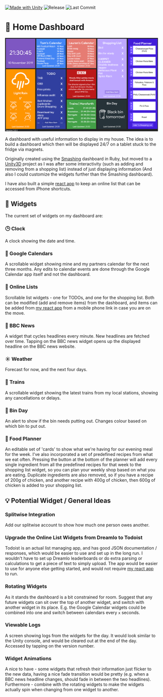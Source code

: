 [![Made with Unity](https://img.shields.io/badge/Made%20with-Unity-57b9d3.svg?style=flat-square&logo=data%3Aimage%2Fpng%3Bbase64%2CiVBORw0KGgoAAAANSUhEUgAAAA4AAAAOCAMAAAAolt3jAAABklBMVEUIJCYRLjARLzEWICcbIyYcLDQdJS4dKjMdLTQeKTMeKTUeKjMeKzMeKzQeNDceNTkeNzkeODkfIy8fJi8fJjAfMDQgJzEgKDIgKTIgMTUgMjkhJjAhKDMhKTIhKTQhKzYhLDYhLDchLjUhLjYiKTAiLDciLTgjKjIjLTcjLjkkLTgnKDYnKTYnLjb%2F%2F%2F%2F%2F%2F%2F%2F%2F%2F%2F%2F%2F%2F%2F%2F%2F%2F%2F%2F%2F%2F%2F%2F%2F%2F%2F%2F%2F%2F%2F%2F%2F%2F%2F%2F%2F%2F%2F%2F%2F%2F%2F%2F%2F%2F%2F%2F%2F%2F%2F%2F%2F%2F%2F%2F%2F%2F%2F%2F%2F%2F%2F%2F%2F%2F%2F%2F%2F%2F%2F%2F%2F%2F%2F%2F%2F%2F%2F%2F%2F%2F%2F%2F%2F%2F%2F%2F%2F%2F%2F%2F%2F%2F%2F%2F%2F%2F%2F%2F%2F%2F%2F%2F%2F%2F%2F%2F%2F%2F%2F%2F%2F%2F%2F%2F%2F%2F%2F%2F%2F%2F%2F%2F%2F%2F%2F%2F%2F%2F%2F%2F%2F%2F%2F%2F%2F%2F%2F%2F%2F%2F%2F%2F%2F%2F%2F%2F%2F%2F%2F%2F%2F%2F%2F%2F%2F%2F%2F%2F%2F%2F%2F%2F%2F%2F%2F%2F%2F%2F%2F%2F%2F%2F%2F%2F%2F%2F%2F%2F%2F%2F%2F%2F%2F%2F%2F%2F%2F%2F%2F%2F%2F%2F%2F%2F%2F%2F%2F%2F%2F%2F%2F%2F%2F%2F%2F%2F%2F%2F%2F%2F%2F%2F%2F%2F%2F%2F%2F%2F%2F%2F%2F%2F%2F%2F%2F%2F%2F%2F%2F%2F%2F%2F%2F%2F%2F%2F%2F%2F%2F%2F%2F%2F%2F%2F%2F%2F%2F%2F%2F%2F%2F%2F%2F%2F%2F%2F%2F%2F%2F%2F%2F%2F%2F%2F%2F%2F%2F%2F%2F%2F%2F%2F%2F%2F%2F%2F%2F%2F%2F%2F%2F%2F%2F%2F%2F%2F%2F%2F%2F%2F%2F%2F%2F%2F%2F%2F%2F%2F%2F%2F%2F%2F%2F%2F%2F%2F%2F%2F%2F%2F%2F%2F%2F%2F%2F%2F%2F%2F%2F%2F%2F%2F%2F%2F%2F%2F%2F%2F%2F%2F%2F%2F%2F%2F%2F%2F%2F%2F%2F%2F%2F%2F%2F%2F%2F%2F%2F%2F%2F9oVHO%2FAAAAhXRSTlMAAAAAAAAAAAAAAAAAAAAAAAAAAAAAAAAAAAAAAAAAAAAAAAAAAAAAAAAAAAAAAQUGCAkMDhATFBcZGh0hIyYtNT1IS05RVFZXW1xeYWNnbG9wcXN2eHt9goaKkpWXo6usrbCztLW2ubq7vL2%2Bv8HDxsjKzNfY5OXn6%2Bzt8fP09vj5%2FP3%2BxDGH3QAAAMlJREFUeAFjUFTiZ5AWEFQ1dgwvDuIEc8WkHDJrW1tb07nBXHOb%2FPIYz7LWSgsgl8%2B9NclWjz24LrTVmUFR2b0110SE1aYhyqg%2BmkHRozXNkE2LI67KXDy7iMG7uTUnITU5s9WXhSfQi8GvtbUgMz%2BvsNVLSMbfjUHUpzVRX0VXPb7ClCujiEGSyac1xUhY1q4pwqAulkGSkdmnNd5KTiKsJqDVBcTVtLbPL410LW%2BptgRz5dUcixpbW1qzuMFcBW0dDTOnqJIQXgB6SzT11MCPiQAAAABJRU5ErkJggg%3D%3D)](https://unity3d.com)
![Release](https://img.shields.io/github/v/tag/iamtomhewitt/home-dashboard?color=success&style=flat-square&label=latest%20version)
![Last Commit](https://img.shields.io/github/last-commit/iamtomhewitt/home-dashboard/master?label=last%20commit%20&style=flat-square)

# 🏡 Home Dashboard

<p align="center">
  <img src="github.png">
</p>

A dashboard with useful information to display in my house. The idea is to build a dashboard which then will be displayed 24/7 on a tablet stuck to the fridge via magnets.


Originally created using the [Smashing](https://github.com/Smashing/smashing) dashboard in Ruby, but moved to a [Unity3D](https://unity.com/) project as I was after some interactivity (such as adding and removing from a shopping list) instead of just displaying information (And also I could customize the widgets further than the Smashing dashboard).

I have also built a simple [react app](https://github.com/iamtomhewitt/home-dashboard-list-uploader) to keep an online list that can be accessed from iPhone shortcuts.

## 🎯 Widgets
The current set of widgets on my dashboard are:

### 🕒 Clock
A clock showing the date and time.

### 📆 Google Calendars
A scrollable widget showing mine and my partners calendar for the next three months. Any edits to calendar events are done through the Google Calendar app itself and not the dashboard.

### 📝 Online Lists
Scrollable list widgets - one for TODOs, and one for the shopping list. Both can be modified (add and remove items) from the dashboard, and items can be added from [my react app](https://github.com/iamtomhewitt/home-dashboard-list-uploader) from a mobile phone link in case you are on the move.

### 📰 BBC News
A widget that cycles headlines every minute. New headlines are fetched over time. Tapping on the BBC news widget opens up the displayed headline on the BBC news website.

### ☀ Weather
Forecast for now, and the next four days.

### 🚂 Trains
A scrollable widget showing the latest trains from my local stations, showing any cancellations or delays.

### 🚮 Bin Day
An alert to show if the bin needs putting out. Changes colour based on which bin to put out.

### 🥘 Food Planner
An editable set of 'cards' to show what we're having for our evening meal for the week.
I've also incorporated a set of predefined recipes from what we eat often. Pressing the button at the bottom of the planner will add every single ingredient from all the predefined recipes for that week to the shopping list widget, so you can plan your weekly shop based on what you are eating. Duplicate ingredients are also removed, so if you have a recipe of 200g of chicken, and another recipe with 400g of chicken, then 600g of chicken is added to your shopping list.

## 💡 Potential Widget / General Ideas
### Splitwise Integration
Add our splitwise account to show how much one person owes another.

### Upgrade the Online List Widgets from Dreamlo to Todoist
Todoist is an actual list managing app, and has good JSON documentation / responses, which would be easier to use and set up in the long run. I wouldn't have to set up Dreamlo leaderboards or do extra parsing or calculations to get a piece of text to simply upload. The app would be easier to use for anyone else getting started, and would not require [my react app](https://github.com/iamtomhewitt/home-dashboard-list-uploader) to run.

### Rotating Widgets
As it stands the dashboard is a bit constrained for room. Suggest that any future widgets can sit over the top of another widget, and switch with another widget in its place. E.g. the Google Calendar widgets could be combined into one and switch between calendars every `x` seconds.

### Viewable Logs
A screen showing logs from the widgets for the day. It would look similar to the Unity console, and would be cleared out at the end of the day. Accessed by tapping on the version number.

### Widget Animations
A nice to have - some widgets that refresh their information just flicker to the new data, having a nice fade transition would be pretty (e.g. when a BBC news headline changes, should fade in between the two headlines). Furthermore - combine with the rotating widgets to make the widgets actually spin when changing from one widget to another.

